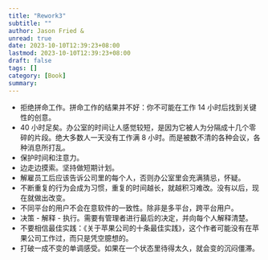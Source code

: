 ```yaml
---
title: "Rework3"
subtitle: ""
author: Jason Fried & 
unread: true
date: 2023-10-10T12:39:23+08:00
lastmod: 2023-10-10T12:39:23+08:00
draft: false
tags: []
category: [Book]
summary: 
---
```


- 拒绝拼命工作。拼命工作的结果并不好：你不可能在工作 14 小时后找到关键性的创意。
- 40 小时足矣。办公室的时间让人感觉较短，是因为它被人为分隔成十几个零碎的片段。绝大多数人一天没有工作满 8 小时。而是被数不清的各种会议，各种消息所打乱。
- 保护时间和注意力。
- 边走边摸索。坚持做短期计划。
- 解雇员工后应该告诉公司里的每个人，否则办公室里会充满猜忌，怀疑。
- 不断重复的行为会成为习惯，重复的时间越长，就越积习难改。没有以后，现在就做出改变。
- 不同平台的用户不会在意软件的一致性。除非是多平台，跨平台用户。
- 决策 - 解释 - 执行。需要有管理者进行最后的决定，并向每个人解释清楚。
- 不要相信最佳实践：《关于苹果公司的十条最佳实践》，这个作者可能没有在苹果公司工作过，而只是凭空臆想的。
- 打破一成不变的单调感受。如果在一个状态里待得太久，就会变的沉闷僵滞。